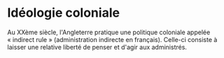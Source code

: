 <!-- TITLE: Angleterre -->
<!-- SUBTITLE: Présentation de l'Angleterre -->

# Idéologie coloniale
Au XXème siècle, l'Angleterre pratique une politique coloniale appelée « indirect rule » (administration indirecte en français). Celle-ci consiste à laisser une relative liberté de penser et d'agir aux administrés.


[^1]: [Doumbi-Fakoly](/personnalite/homme/polymathe/afrique/nord-ouest/pays/mali/doumbi-fakoli). [Marcus Garvey expliqué aux adolescents](/ouvrage/documentaire/marcus-garvey-explique-aux-adolescents). Édition [MENAIBUC](/organisme/editeur/menaibuc) ; 2ème trimestre [2009](/histoire/date/calendrier-gregorien/par-annee/2009). 91 p. ISBN : 978-2-35349-102-5.